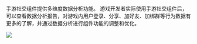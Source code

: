手游社交组件提供多维度数据分析功能。
游戏开发者实际使用手游社交组件后，可以查看数据分析报告，对游戏内用户登录、分享、加好友、加绑群等行为数据有更多的了解，并通过数据分析进行组件功能的调整和优化。

![](https://mc.qcloudimg.com/static/img/228f42770e87f4027e535be65edffa4a/image.png)


